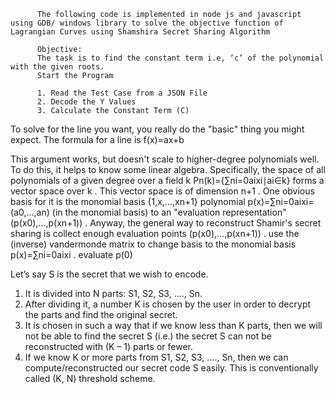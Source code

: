           The following code is implemented in node js and javascript using GDB/ windows library to solve the objective function of Lagrangian Curves using Shamshira Secret Sharing Algorithm

          Objective:
          The task is to find the constant term i.e, ‘c’ of the polynomial with the given roots.
          Start the Program 
          
          1. Read the Test Case from a JSON File
          2. Decode the Y Values
          3. Calculate the Constant Term (C)

To solve for the line you want, you really do the "basic" thing you might expect. The formula for a line is f(x)=ax+b

This argument works, but doesn't scale to higher-degree polynomials well. To do this, it helps to know some linear algebra. Specifically, the space of all polynomials of a given degree over a field k
 Pn(k)={∑ni=0aixi∣ai∈k}
 forms a vector space over k
. This vector space is of dimension n+1
. One obvious basis for it is the monomial basis {1,x,…,xn+1} polynomial p(x)=∑ni=0aixi=(a0,…,an)
 (in the monomial basis) to an "evaluation representation" (p(x0),…,p(xn+1))
. Anyway, the general way to reconstruct Shamir's secret sharing is collect enough evaluation points (p(x0),…,p(xn+1)) 
. use the (inverse) vandermonde matrix to change basis to the monomial basis p(x)=∑ni=0aixi
. evaluate p(0)

Let’s say S is the secret that we wish to encode.
1. It is divided into N parts: S1, S2, S3, …., Sn.
2. After dividing it, a number K is chosen by the user in order to decrypt the parts and find the original secret.
3. It is chosen in such a way that if we know less than K parts, then we will not be able to find the secret S (i.e.) the secret S can not be reconstructed with (K – 1) parts or fewer.
4. If we know K or more parts from S1, S2, S3, …., Sn, then we can compute/reconstructed our secret code S easily. This is conventionally called (K, N) threshold scheme.     
                
